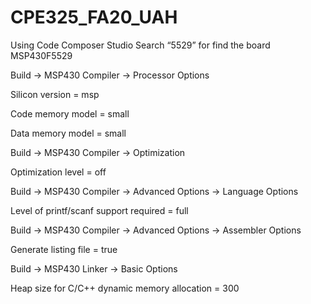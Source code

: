 # CPE325_FA20_UAH
Using Code Composer Studio
Search “5529” for find the board MSP430F5529

Build -> MSP430 Compiler -> Processor Options

Silicon version = msp

Code memory model = small

Data memory model = small

Build -> MSP430 Compiler -> Optimization

Optimization level = off

Build -> MSP430 Compiler -> Advanced Options -> Language Options

Level of printf/scanf support required = full

Build -> MSP430 Compiler -> Advanced Options -> Assembler Options

Generate listing file = true

Build -> MSP430 Linker -> Basic Options

Heap size for C/C++ dynamic memory allocation = 300
